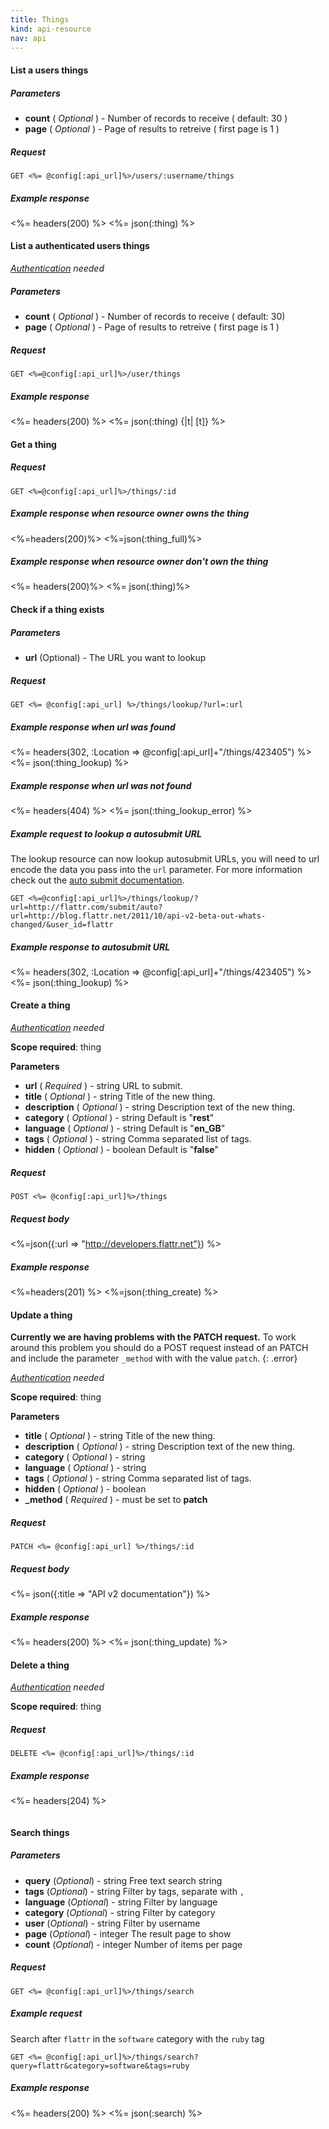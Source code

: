 ```yaml
---
title: Things
kind: api-resource
nav: api
---
```


#### List a users things

##### Parameters

- **count** ( _Optional_ ) - Number of records to receive ( default: 30 )
- **page** ( _Optional_ ) - Page of results to retreive ( first page is 1 )

##### Request
```
GET <%= @config[:api_url]%>/users/:username/things
```

##### Example response

<%= headers(200) %>
<%= json(:thing) %>

#### List a authenticated users things

*[Authentication](#authenticated_call) needed*

##### Parameters

- **count** ( _Optional_ ) - Number of records to receive ( default: 30)
- **page** ( _Optional_ ) - Page of results to retreive ( first page is 1 )

##### Request
```
GET <%=@config[:api_url]%>/user/things
```

##### Example response
<%= headers(200) %>
<%= json(:thing) {|t| [t]} %>

#### Get a thing

##### Request
```
GET <%=@config[:api_url]%>/things/:id
```

##### Example response when resource owner owns the thing
<%=headers(200)%>
<%=json(:thing_full)%>

##### Example response when resource owner don't own the thing
<%= headers(200)%>
<%= json(:thing)%>

#### Check if a thing exists

##### Parameters

- **url** (Optional) - The URL you want to lookup

##### Request
```
GET <%= @config[:api_url] %>/things/lookup/?url=:url
```

##### Example response when url was found
<%= headers(302, :Location => @config[:api_url]+"/things/423405") %>
<%= json(:thing_lookup) %>

##### Example response when url was not found
<%= headers(404) %>
<%= json(:thing_lookup_error) %>

##### Example request to lookup a autosubmit URL

The lookup resource can now lookup autosubmit URLs, you will need to url
encode the data you pass into the `url` parameter. For more information
check out the [auto submit documentation](/auto_submit).

```
GET <%=@config[:api_url]%>/things/lookup/?url=http://flattr.com/submit/auto?url=http://blog.flattr.net/2011/10/api-v2-beta-out-whats-changed/&user_id=flattr
```

##### Example response to autosubmit URL

<%= headers(302, :Location => @config[:api_url]+"/things/423405") %>
<%= json(:thing_lookup) %>

#### Create a thing

*[Authentication](#authenticated_call) needed*

**Scope required**: thing

**Parameters**

- **url** ( _Required_ ) - string URL to submit.
- **title** ( _Optional_ ) - string Title of the new thing.
- **description** ( _Optional_ ) - string Description text of the new thing.
- **category** ( _Optional_ ) - string Default is "**rest**"
- **language** ( _Optional_ ) - string Default is "**en_GB**"
- **tags** ( _Optional_ ) - string Comma separated list of tags.
- **hidden** ( _Optional_ ) - boolean  Default is "**false**"

##### Request
```
POST <%= @config[:api_url]%>/things
```

##### Request body
<%=json({:url => "http://developers.flattr.net"}) %>

##### Example response
<%=headers(201) %>
<%=json(:thing_create) %>

#### Update a thing

**Currently we are having problems with the PATCH request.**
To work around this problem you should do a POST request instead of an
PATCH and include the parameter ``_method`` with with the value
``patch``.
{: .error}

*[Authentication](#authenticated_call) needed*

**Scope required**: thing

**Parameters**

- **title** ( _Optional_ ) - string Title of the new thing.
- **description** ( _Optional_ ) - string Description text of the new thing.
- **category** ( _Optional_ ) - string
- **language** ( _Optional_ ) - string
- **tags** ( _Optional_ ) - string Comma separated list of tags.
- **hidden** ( _Optional_ ) - boolean 
- **\_method** ( _Required_ ) - must be set to **patch**

##### Request
```
PATCH <%= @config[:api_url] %>/things/:id
```

##### Request body
<%= json({:title => "API v2 documentation"}) %>

##### Example response
<%= headers(200) %>
<%= json(:thing_update) %>

#### Delete a thing

*[Authentication](#authenticated_call) needed*

**Scope required**: thing

##### Request
```
DELETE <%= @config[:api_url]%>/things/:id
```

##### Example response
<%= headers(204) %>
<pre class="highlight"><code></code></pre>


#### Search things

##### Parameters

- **query** (_Optional_) - string Free text search string
- **tags** (_Optional_) - string Filter by tags, separate with `,`
- **language** (_Optional_) - string Filter by language
- **category** (_Optional_) - string Filter by category
- **user** (_Optional_) - string Filter by username
- **page** (_Optional_) - integer The result page to show
- **count** (_Optional_) - integer Number of items per page

##### Request
```
GET <%= @config[:api_url]%>/things/search
```

##### Example request
Search after `flattr` in the `software` category with the `ruby` tag

```
GET <%= @config[:api_url]%>/things/search?query=flattr&category=software&tags=ruby
```

##### Example response
<%= headers(200) %>
<%= json(:search) %>
